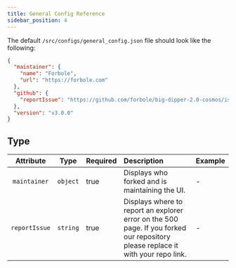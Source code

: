 ```yaml
---
title: General Config Reference
sidebar_position: 4
---
```


The default `/src/configs/general_config.json` file should look like the following:

```json
{
  "maintainer": {
    "name": "Forbole",
    "url": "https://forbole.com"
  },
  "github": {
    "reportIssue": "https://github.com/forbole/big-dipper-2.0-cosmos/issues"
  },
  "version": "v3.0.0"
}
```

## Type

| Attribute | Type | Required | Description | Example |
| :-------: | :---: | :------ | :---------- | :------ |
| `maintainer` | `object` | true | Displays who forked and is maintaining the UI. | - |
| `reportIssue` | `string` | true | Displays where to report an explorer error on the 500 page. If you forked our repository please replace it with your repo link. | - |
